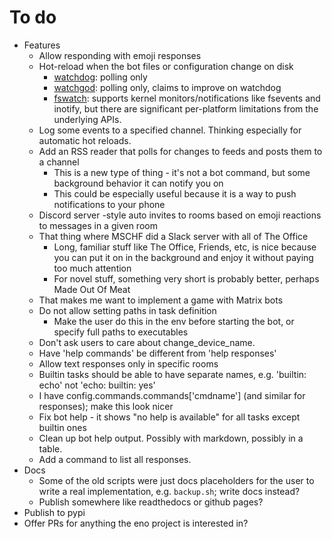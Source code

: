# To do

* Features
    * Allow responding with emoji responses
    * Hot-reload when the bot files or configuration change on disk
        * [watchdog](https://pypi.org/project/watchdog/): polling only
        * [watchgod](https://pypi.org/project/watchgod/): polling only, claims to improve on watchdog
        * [fswatch](https://github.com/emcrisostomo/fswatch): supports kernel monitors/notifications like fsevents and inotify, but there are significant per-platform limitations from the underlying APIs.
    * Log some events to a specified channel. Thinking especially for automatic hot reloads.
    * Add an RSS reader that polls for changes to feeds and posts them to a channel
        * This is a new type of thing - it's not a bot command, but some background behavior it can notify you on
        * This could be especially useful because it is a way to push notifications to your phone
    * Discord server -style auto invites to rooms based on emoji reactions to messages in a given room
    * That thing where MSCHF did a Slack server with all of The Office
        * Long, familiar stuff like The Office, Friends, etc, is nice because you can put it on in the background and enjoy it without paying too much attention
        * For novel stuff, something very short is probably better, perhaps Made Out Of Meat
    * That makes me want to implement a game with Matrix bots
    * Do not allow setting paths in task definition
        * Make the user do this in the env before starting the bot, or specify full paths to executables
    * Don't ask users to care about change_device_name.
    * Have 'help commands' be different from 'help responses'
    * Allow text responses only in specific rooms
    * Builtin tasks should be able to have separate names, e.g. 'builtin: echo' not 'echo: builtin: yes'
    * I have config.commands.commands['cmdname'] (and similar for responses); make this look nicer
    * Fix bot help - it shows "no help is available" for all tasks except builtin ones
    * Clean up bot help output. Possibly with markdown, possibly in a table.
    * Add a command to list all responses.
* Docs
    * Some of the old scripts were just docs placeholders for the user to write a real implementation, e.g. `backup.sh`; write docs instead?
    * Publish somewhere like readthedocs or github pages?
* Publish to pypi
* Offer PRs for anything the eno project is interested in?
